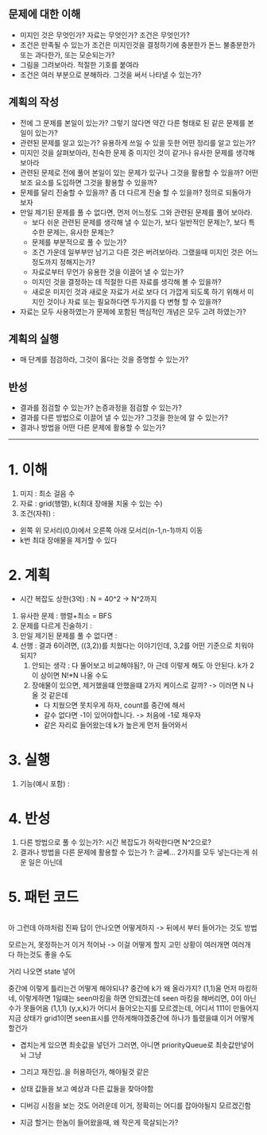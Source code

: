 ## 문제에 대한 이해
- 미지인 것은 무엇인가? 자료는 무엇인가? 조건은 무엇인가?
- 조건은 만족될 수 있는가 조건은 미지인것을 결정하기에 충분한가 돈느 불충분한가 또는 과다한가, 또는 모순되는가?
- 그림을 그려보아라. 적절한 기호를 붙여라
- 조건은 여러 부분으로 분해하라. 그것을 써서 나타낼 수 있는가?

## 계획의 작성
- 전에 그 문제를 본일이 있는가? 그렇기 않다면 약간 다른 형태로 된 같은 문제를 본일이 있는가?
- 관련된 문제를 알고 있는가? 유용하게 쓰일 수 있을 듯한 어떤 정리를 알고 있는가?
- 미지인 것을 살펴보아라, 친숙한 문제 중 미지인 것이 같거나 유사한 문제를 생각해 보아라
- 관련된 문제로 전에 풀어 본일이 있는 문제가 있구나 그것을 활용할 수 있을까? 어떤 보조 요소를 도입하면 그것을 활용할 수 있을까?
- 문제를 달리 진술할 수 있을까? 좀 더 다르게 진술 할 수 있을까? 정의로 되돌아가 보자
- 만일 제기된 문제를 풀 수 없다면, 먼저 어느정도 그와 관련된 문제를 풀어 보아라.
    - 보다 쉬운 관련된 문제를 생각해 낼 수 있는가, 보다 일반적인 문제는?, 보다 특수한 문제는, 유사한 문제는?
    - 문제를 부분적으로 풀 수 있는가?
    - 조건 가운데 일부부만 남기고 다른 것은 버려보아라. 그랬을때 미지인 것은 어느 정도까지 정해지는가?
    - 자료로부터 무언가 유용한 것을 이끌어 낼 수 있는가?
    - 미지인 것을 결정하는 데 적절한 다른 자료를 생각해 볼 수 있을까?
    - 새로운 미지인 것과 새로운 자료가 서로 보다 더 가깝게 되도록 하기 위해서 미지인 것이나 자료 또는 필요하다면 두가지를 다 변형 할 수 있을까?
- 자료는 모두 사용하였는가 문제에 포함된 핵심적인 개념은 모두 고려 하였는가?

## 계획의 실행
- 매 단계를 점검하라, 그것이 옳다는 것을 증명할 수 있는가?

## 반성
- 결과를 점검할 수 있는가? 논증과정을 점검할 수 있는가?
- 결과를 다른 방법으로 이끌어 낼 수 있는가? 그것을 한눈에 알 수 있는가?
- 결과나 방법을 어떤 다른 문제에 활용할 수 있는가?

----

# 1. 이해
1. 미지 : 최소 걸음 수
2. 자료 : grid(행렬), k(최대 장애물 치울 수 있는 수)
3. 조건(자취) : 
- 왼쪽 위 모서리(0,0)에서 오른쪽 아래 모서리(n-1,n-1)까지 이동
- k번 최대 장애물을 제거할 수 있다

# 2. 계획
- 시간 복잡도 상한(3억) :  N = 40^2 -> N^2까지
1. 유사한 문제 : 행렬+최소 = BFS
2. 문제를 다르게 진술하기 : 
3. 만일 제기된 문제를 풀 수 없다면 :
4. 선행 : 결과 6이려면, ((3,2))를 치웠다는 이야기인데, 3,2를 어떤 기준으로 치워야되지?
   1. 안되는 생각 : 다 뚤어보고 비교해야됨?, 아 근데 이렇게 해도 아 안된다. k가 2이 상이면 N!*N 나올 수도 
   2. 장애물이 있으면, 제거했을떄 안했을떄 2가지 케이스로 갈까?  -> 이러면 N 나올 것 같은데 
      - 다 치웠으면 못치우게 하자, count를 중간에 해서
      - 갈수 없다면 -1이 있어야합니다. -> 처음에 -1로 채우자
      - 같은 자리로 들어왔는데 k가 높은게 먼저 들어와서 

# 3. 실행 
1. 기능(예시 포함) :

# 4. 반성
1. 다른 방법으로 풀 수 있는가?: 시간 복잡도가 허락한다면 N^2으로?
2. 결과나 방법을 다른 문제에 활용할 수 있는가 ?: 글쎼... 2가지를 모두 넣는다는게 쉬운 일은 아닌데 

# 5. 패턴 코드
```text

```

아 그런데 아까처럼 진짜 답이 안나오면 어떻게하지
-> 뒤에서 부터 들어가는 것도 방법

모르는거, 못정하는거 이거 적어놔 -> 이걸 어떻게 할지 고민
상황이 여러개면 여러개 다 하는것도 좋을 수도

거리 나오면 state 넣어

중간에 이렇게 틀리는건 어떻게 해야되나?
중간에 k가 왜 올라가지? (1,1)울 먼저 마킹하네, 이렇게하면 1일떄는 seen마킹을 하면 안되겠는데
seen 마킹을 해버리면, 0이 아닌 수가 못들어옴
(1,1,1) (y,x,k)가 어디서 들어오는지를 모르겠는데, 어디서 111이 만들어지
지금 상태가 grid1이면 seen표시를 안하게해야겠중간에 하나가 틀렸을떄 이거 어떻게 할건가

- 겹치는게 있으면 최솟값을 넣던가 그러면, 아니면 priorityQueue로 최솟값만넣어놔 그냥
- 그리고 재진입..을 허용하던가, 해야될것 같은 
- 상태 값들을 보고 예상과 다른 값들을 찾아야함

- 디버깅 시점을 보는 것도 어려운데 이거, 정확히는 어디를 잡아야될지 모르겠긴함

- 지금 할거는 한놈이 들어왔을때, 왜 작은게 묵살되는가?